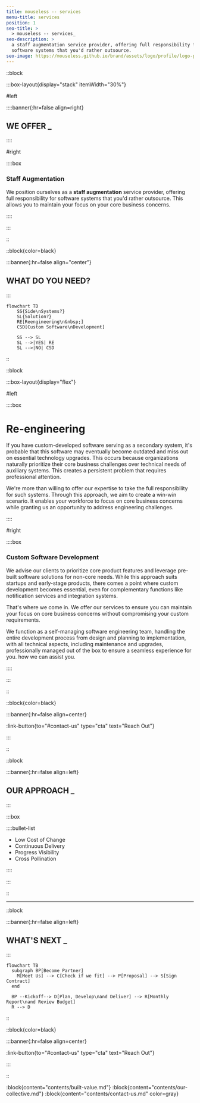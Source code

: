 ```yaml
---
title: mouseless -- services
menu-title: services
position: 1
seo-title: >
  > mouseless -- services_
seo-description: >
  a staff augmentation service provider, offering full responsibility for
  software systems that you'd rather outsource.
seo-image: https://mouseless.github.io/brand/assets/logo/profile/logo-profile-mark-primary-500px.png
---
```


::block

:::box-layout{display="stack" itemWidth="30%"}

#left

::::banner{:hr=false align=right}

## **WE** OFFER _

::::

#right

::::box

### Staff Augmentation

We position ourselves as a __staff augmentation__ service provider, offering
full responsibility for software systems that you'd rather outsource. This
allows you to maintain your focus on your core business concerns.

::::

:::

::

::block{color=black}

:::banner{:hr=false align="center"}

## WHAT DO **YOU** NEED?

:::

```mermaid
flowchart TD
    SS{Side\nSystems?}
    SL{Solution?}
    RE[Reengineering\n&nbsp;]
    CSD[Custom Software\nDevelopment]

    SS --> SL
    SL -->|YES| RE
    SL -->|NO| CSD
```

::

::block

:::box-layout{display="flex"}

#left

::::box

# Re-engineering

If you have custom-developed software serving as a secondary system, it's
probable that this software may eventually become outdated and miss out on
essential technology upgrades. This occurs because organizations naturally
prioritize their core business challenges over technical needs of auxiliary
systems. This creates a persistent problem that requires professional attention.

We're more than willing to offer our expertise to take the full responsibility
for such systems. Through this approach, we aim to create a win-win scenario. It
enables your workforce to focus on core business concerns while granting us an
opportunity to address engineering challenges.

::::

#right

::::box

### Custom Software Development

We advise our clients to prioritize core product features and leverage pre-built
software solutions for non-core needs. While this approach suits startups and
early-stage products, there comes a point where custom development becomes
essential, even for complementary functions like notification services and
integration systems.

That's where we come in. We offer our services to ensure you can maintain your
focus on core business concerns without compromising your custom requirements.

We function as a self-managing software engineering team, handling the entire
development process from design and planning to implementation, with all
technical aspects, including maintenance and upgrades, professionally managed
out of the box to ensure a seamless experience for you.
how we can assist you.

::::

:::

::

::block{color=black}

:::banner{:hr=false align=center}

:link-button{to="#contact-us" type="cta" text="Reach Out"}

:::

::

::block

:::banner{:hr=false align=left}

## **OUR** APPROACH _

:::

:::box

::::bullet-list

- Low Cost of Change
- Continuous Delivery
- Progress Visibility
- Cross Pollination

::::

:::

::

---

::block

:::banner{:hr=false align=left}

## WHAT'S NEXT _

:::

```mermaid
flowchart TB
  subgraph BP[Become Partner]
    M[Meet Us] --> C[Check if we fit] --> P[Proposal] --> S[Sign Contract]
  end

  BP --Kickoff--> D[Plan, Develop\nand Deliver] --> R[Monthly Report\nand Review Budget]
  R --> D
```

::

::block{color=black}

:::banner{:hr=false align=center}

:link-button{to="#contact-us" type="cta" text="Reach Out"}

:::

::

:block{content="contents/built-value.md"}
:block{content="contents/our-collective.md"}
:block{content="contents/contact-us.md" color=gray}

